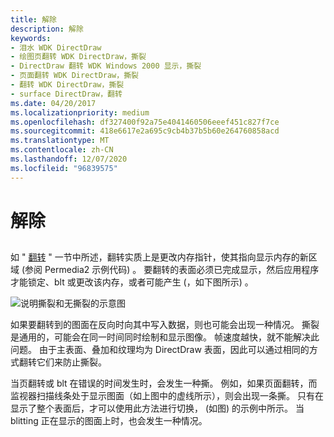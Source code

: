 ```yaml
---
title: 解除
description: 解除
keywords:
- 泪水 WDK DirectDraw
- 绘图页翻转 WDK DirectDraw，撕裂
- DirectDraw 翻转 WDK Windows 2000 显示，撕裂
- 页面翻转 WDK DirectDraw，撕裂
- 翻转 WDK DirectDraw，撕裂
- surface DirectDraw，翻转
ms.date: 04/20/2017
ms.localizationpriority: medium
ms.openlocfilehash: df327400f92a75e4041460506eeef451c827f7ce
ms.sourcegitcommit: 418e6617e2a695c9cb4b37b5b60e264760858acd
ms.translationtype: MT
ms.contentlocale: zh-CN
ms.lasthandoff: 12/07/2020
ms.locfileid: "96839575"
---
```

# <a name="tearing"></a>解除


## <span id="ddk_tearing_gg"></span><span id="DDK_TEARING_GG"></span>


如 " [翻转](flipping.md) " 一节中所述，翻转实质上是更改内存指针，使其指向显示内存的新区域 (参阅 Permedia2 示例代码) 。 要翻转的表面必须已完成显示，然后应用程序才能锁定、blt 或更改该内存，或者可能产生 (，如下图所示) 。

![说明撕裂和无撕裂的示意图](images/ddfig8.png)

如果要翻转到的图面在反向时向其中写入数据，则也可能会出现一种情况。 撕裂是通用的，可能会在同一时间同时绘制和显示图像。 帧速度越快，就不能解决此问题。 由于主表面、叠加和纹理均为 DirectDraw 表面，因此可以通过相同的方式翻转它们来防止撕裂。

当页翻转或 blt 在错误的时间发生时，会发生一种撕。 例如，如果页面翻转，而监视器扫描线条处于显示图面（如上图中的虚线所示），则会出现一条撕。 只有在显示了整个表面后，才可以使用此方法进行切换， (如图) 的示例中所示。 当 blitting 正在显示的图面上时，也会发生一种情况。

 

 





